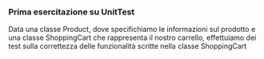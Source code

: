 ### Prima esercitazione su UnitTest

Data una classe Product, dove specifichiamo le informazioni sul prodotto e una classe ShoppingCart che rappresenta il
nostro carrello, effettuiamo dei test sulla correttezza delle funzionalità scritte nella classe ShoppingCart